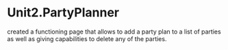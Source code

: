 # Unit2.PartyPlanner
created a functioning page that allows to add a party plan to a list of parties as well as giving capabilities to delete any of the parties.
